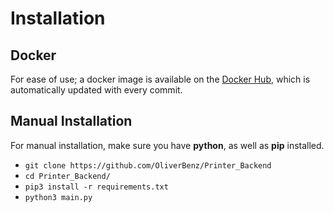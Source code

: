 # Installation
## Docker
For ease of use; a docker image is available on the [Docker Hub](https://hub.docker.com/r/oliverbenz/printer_backend), which is automatically updated with every commit.

## Manual Installation
For manual installation, make sure you have **python**, as well as **pip** installed. 
- `git clone https://github.com/OliverBenz/Printer_Backend`
- `cd Printer_Backend/`
- `pip3 install -r requirements.txt`
- `python3 main.py`

